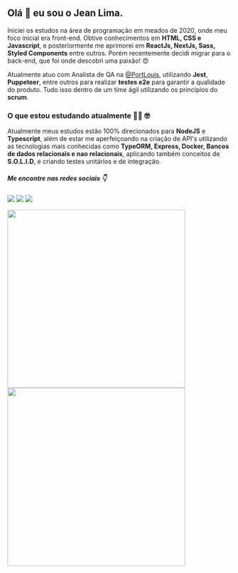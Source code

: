 ## Olá 👋 eu sou o Jean Lima.

Iniciei os estudos na área de programação em meados de 2020, onde meu foco inicial era front-end. Obtive conhecimentos em  <b>HTML, CSS e Javascript</b>, e posteriormente me aprimorei em <b>ReactJs, NextJs, Sass, Styled Components</b> entre outros. Porém recentemente decidi migrar para o back-end, que foi onde descobri uma paixão! :heart_eyes:

Atualmente atuo com Analista de QA na <a href="https://www.linkedin.com/company/portdata/mycompany/" target="_blank">@PortLouis</a>, utilizando <b>Jest</b>, <b>Puppeteer</b>, entre outros para realizar <b>testes e2e</b> para garantir a qualidade do produto. Tudo isso dentro de um time ágil utilizando os princípios do <b>scrum</b>.

### O que estou estudando atualmente :man_technologist: :nerd_face:
Atualmente meus estudos estão 100% direcionados para <b>NodeJS</b> e <b>Typescript</b>, além de estar me aperfeiçoando na criação de API's utilizando as tecnologias mais conhecidas como <b>TypeORM, Express, Docker, Bancos de dados relacionais e nao relacionais</b>, aplicando também conceitos de <b>S.O.L.I.D</b>, e criando testes unitários e de integração.

##### Me encontre nas redes sociais :point_down:

<a href="https://linkedin.com/in/jeanlimadev" target="_blank"><img src="https://img.shields.io/badge/LinkedIn-0077B5?style=for-the-badge&logo=linkedin&logoColor=white" /></a> <a href="https://t.me/jeanlimadev" target="_blank"><img src="https://img.shields.io/badge/Telegram-2CA5E0?style=for-the-badge&logo=telegram&logoColor=white" /></a> <a href="https://discord.com/channels/@jeanlimadev" target="_blank"><img src="https://img.shields.io/badge/Discord-7289DA?style=for-the-badge&logo=discord&logoColor=white" /></a>

<div>
	<img width="400px" src="https://github-readme-stats.vercel.app/api?username=jeanlimadev&show_icons=true&theme=dark" />
	<img width="400px" src="https://github-readme-stats.vercel.app/api/top-langs/?username=jeanlimadev&layout=compact&theme=dark" />
<div>
